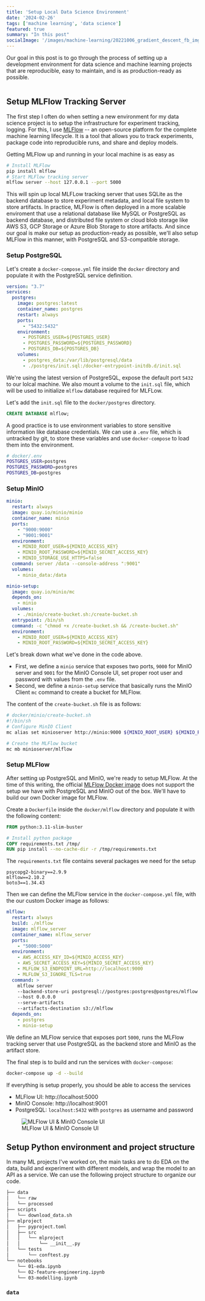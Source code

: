 ```yaml
---
title: 'Setup Local Data Science Environment'
date: '2024-02-26'
tags: ['machine learning', 'data science']
featured: true
summary: "In this post"
socialImage: '/images/machine-learning/20221006_gradient_descent_fb_img.png'
---
```


Our goal in this post is to go through the process of setting up a development environment for data science and machine learning projects that are reproducible, easy to maintain, and is as production-ready as possible.

<figure class="figure mx-auto w-full p-2 flex flex-col items-center">
  <img src="/images/machine-learning/20240226_hero_figure.png" alt="">
</figure>

## Setup MLFlow Tracking Server
The first step I often do when setting a new environment for my data science project is to setup the infrastructure for experiment tracking, logging. For this, I use [MLFlow](https://mlflow.org) -- an open-source platform for the complete machine learning lifecycle. It is a tool that allows you to track experiments, package code into reproducible runs, and share and deploy models.

Getting MLFlow up and running in your local machine is as easy as
```bash
# Install MLFlow
pip install mlflow
# Start MLFlow tracking server
mlflow server --host 127.0.0.1 --port 5000
```

This will spin up local MLFLow tracking server that uses SQLite as the backend database to store experiment metadata, and local file system to store artifacts. In practice, MLFlow is often deployed in a more scalable enviroment that use a relational database like MySQL or PostgreSQL as backend database, and distributed file system or cloud blob storage like AWS S3, GCP Storage or Azure Blob Storage to store artifacts. And since our goal is make our setup as production-ready as possible, we'll also setup MLFlow in this manner, with PostgreSQL and S3-compatible storage.

### Setup PostgreSQL

Let's create a `docker-compose.yml` file inside the `docker` directory and populate it with the PostgreSQL service definition.

```yaml
version: "3.7"
services:
  postgres:
    image: postgres:latest
    container_name: postgres
    restart: always
    ports:
      - "5432:5432"
    environment:
      - POSTGRES_USER=${POSTGRES_USER}
      - POSTGRES_PASSWORD=${POSTGRES_PASSWORD}
      - POSTGRES_DB=${POSTGRES_DB}
    volumes:
      - postgres_data:/var/lib/postgresql/data
      - ./postgres/init.sql:/docker-entrypoint-initdb.d/init.sql
```

We're using the latest version of PostgreSQL, expose the default port `5432` to our lolcal machine. We also mount a volume to the `init.sql` file, which will be used to initialize `mlflow` database required for MLFLow.

Let's add the `init.sql` file to the `docker/postgres` directory.

```sql
CREATE DATABASE mlflow;
```

A good practice is to use environment variables to store sensitive information like database credentials. We can use a `.env` file, which is untracked by git, to store these variables and use `docker-compose` to load them into the environment.

```bash
# docker/.env
POSTGRES_USER=postgres
POSTGRES_PASSWORD=postgres
POSTGRES_DB=postgres
```

### Setup MinIO

```yaml
minio:
  restart: always
  image: quay.io/minio/minio
  container_name: minio
  ports:
    - "9000:9000"
    - "9001:9001"
  environment:
    - MINIO_ROOT_USER=${MINIO_ACCESS_KEY}
    - MINIO_ROOT_PASSWORD=${MINIO_SECRET_ACCESS_KEY}
    - MINIO_STORAGE_USE_HTTPS=false
  command: server /data --console-address ":9001"
  volumes:
    - minio_data:/data

minio-setup:
  image: quay.io/minio/mc
  depends_on:
    - minio
  volumes:
    - ./minio/create-bucket.sh:/create-bucket.sh
  entrypoint: /bin/sh
  command: -c "chmod +x /create-bucket.sh && /create-bucket.sh"
  environment:
    - MINIO_ROOT_USER=${MINIO_ACCESS_KEY}
    - MINIO_ROOT_PASSWORD=${MINIO_SECRET_ACCESS_KEY}
```


Let's break down what we've done in the code above.
* First, we define a `minio` service that exposes two ports, `9000` for MinIO server and `9001` for the MinIO Console UI, set proper root user and password with values from the `.env` file.
* Second, we define a `minio-setup` service that basically runs the MinIO Client `mc` command to create a bucket for MLFlow.

The content of the `create-bucket.sh` file is as follows:

```bash
# docker/minio/create-bucket.sh
#!/bin/sh
# Configure MinIO Client
mc alias set minioserver http://minio:9000 ${MINIO_ROOT_USER} ${MINIO_ROOT_PASSWORD}

# Create the MLFlow bucket
mc mb minioserver/mlflow
```

### Setup MLFlow
After setting up PostgreSQL and MinIO, we're ready to setup MLFlow. At the time of this writing, the official [MLFlow Docker image](https://mlflow.org/docs/latest/docker.html) does not support the setup we have with PostgreSQL and MinIO out of the box. We'll have to build our own Docker image for MLFlow.

Create a `Dockerfile` inside the `docker/mlflow` directory and populate it with the following content:

```Dockerfile
FROM python:3.11-slim-buster

# Install python package
COPY requirements.txt /tmp/
RUN pip install --no-cache-dir -r /tmp/requirements.txt
```

The `requirements.txt` file contains several packages we need for the setup
```
psycopg2-binary==2.9.9
mlflow==2.10.2
boto3==1.34.43
```

Then we can define the MLFlow service in the `docker-compose.yml` file, with the our custom Docker image as follows:

```yaml
mlflow:
  restart: always
  build: ./mlflow
  image: mlflow_server
  container_name: mlflow_server
  ports:
    - "5000:5000"
  environment:
    - AWS_ACCESS_KEY_ID=${MINIO_ACCESS_KEY}
    - AWS_SECRET_ACCESS_KEY=${MINIO_SECRET_ACCESS_KEY}
    - MLFLOW_S3_ENDPOINT_URL=http://localhost:9000
    - MLFLOW_S3_IGNORE_TLS=true
  command: >
    mlflow server
    --backend-store-uri postgresql://postgres:postgres@postgres/mlflow
    --host 0.0.0.0
    --serve-artifacts
    --artifacts-destination s3://mlflow
  depends_on:
    - postgres
    - minio-setup
```

We define an MLFlow service that exposes port `5000`, runs the MLFlow tracking server that use PostgreSQL as the backend store and MinIO as the artifact store.

The final step is to build and run the services with `docker-compose`:

```bash
docker-compose up -d --build
```

If everything is setup properly, you should be able to access the services
* MLFlow UI: http://localhost:5000
* MinIO Console: http://localhost:9001
* PostgreSQL: `localhost:5432` with `postgres` as username and password

<figure class="figure mx-auto w-full p-2 flex flex-col items-center">
  <img src="/images/machine-learning/20240226_mlflow_minio_screenshots.png" alt="MLFlow UI & MinIO Console UI">
  <figcaption class="text-sm font-sans text-gray-600 mt-4">MLFlow UI & MinIO Console UI</figcaption>
</figure>

## Setup Python environment and project structure

In many ML projects I've worked on, the main tasks are to do EDA on the data, build and experiment with different models, and wrap the model to an API as a service. We can use the following project structure to organize our code.

```bash
├── data
│   └── raw
│   └── processed
├── scripts
│   └── download_data.sh
├── mlproject
│   ├── pyproject.toml
│   ├── src
│   │   └── mlproject
│   │       └── __init__.py
│   └── tests
│       └── conftest.py
└── notebooks
    └── 01-eda.ipynb
    └── 02-feature-engineering.ipynb
    └── 03-modelling.ipynb
```

### `data`
